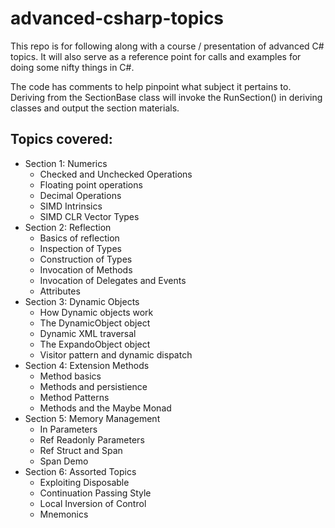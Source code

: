 # advanced-csharp-topics

This repo is for following along with a course / presentation of advanced C# topics.
It will also serve as a reference point for calls and examples for doing some nifty things in C#.


The code has comments to help pinpoint what subject it pertains to.
Deriving from the SectionBase class will invoke the RunSection() in deriving classes and output the section materials.

## Topics covered:

- Section 1: Numerics
	- Checked and Unchecked Operations
	- Floating point operations
	- Decimal Operations
	- SIMD Intrinsics
	- SIMD CLR Vector Types
- Section 2: Reflection
	- Basics of reflection
	- Inspection of Types
	- Construction of Types
	- Invocation of Methods
	- Invocation of Delegates and Events
	- Attributes
- Section 3: Dynamic Objects
	- How Dynamic objects work
	- The DynamicObject object
	- Dynamic XML traversal
	- The ExpandoObject object
	- Visitor pattern and dynamic dispatch
- Section 4: Extension Methods
	- Method basics
	- Methods and persistience
	- Method Patterns
	- Methods and the Maybe Monad
- Section 5: Memory Management
	- In Parameters
	- Ref Readonly Parameters
	- Ref Struct and Span<T>
	- Span<T> Demo
- Section 6: Assorted Topics
	- Exploiting Disposable
	- Continuation Passing Style
	- Local Inversion of Control
	- Mnemonics

 

